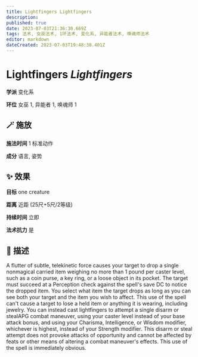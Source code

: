 ```yaml
---
title: Lightfingers Lightfingers
description: 
published: true
date: 2023-07-03T21:36:30.669Z
tags: 法术, 女巫法术, 1环法术, 变化系, 异能者法术, 唤魂师法术
editor: markdown
dateCreated: 2023-07-03T19:48:38.401Z
---
```


# **Lightfingers** *Lightfingers*

**学派** 变化系 

**环位** 女巫 1, 异能者 1, 唤魂师 1

## 🪄 施放

**施法时间** 1 标准动作

**成分** 语言, 姿势

## ✨ 效果 

**目标** one creature 

**距离** 近距 (25尺+5尺/2等级)  

**持续时间** 立即 

**法术抗力** 是

## 📖 描述

A flutter of subtle, telekinetic force causes your target to drop a single nonmagical carried item weighing no more than 1 pound per caster level, such as a coin purse, a key ring, or a loose object in its pocket. The target must succeed at a Perception check against the spell's save DC to notice the dropped item. You select what item the target drops as long as you can see both your target and the item you wish to affect. This use of the spell can't cause a target to lose a held item or anything it is wearing, including jewelry.  You can instead cast lightfingers to attempt a single disarm or stealAPG combat maneuver, using your caster level instead of your base attack bonus, and using your Charisma, Intelligence, or Wisdom modifier, whichever is highest, instead of your Strength modifier. This disarm or steal attempt does not provoke attacks of opportunity and cannot be affected by feats or other means of altering a combat maneuver's effects. This use of the spell is immediately obvious.
    